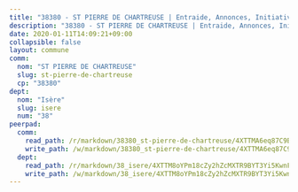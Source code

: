 ```yaml
---
title: "38380 - ST PIERRE DE CHARTREUSE | Entraide, Annonces, Initiatives"
description: "38380 - ST PIERRE DE CHARTREUSE | Entraide, Annonces, Initiatives"
date: 2020-01-11T14:09:21+09:00
collapsible: false
layout: commune
comm:
  nom: "ST PIERRE DE CHARTREUSE"
  slug: st-pierre-de-chartreuse
  cp: "38380"
dept:
  nom: "Isère"
  slug: isere
  num: "38"
peerpad:
  comm:
    read_path: /r/markdown/38380_st-pierre-de-chartreuse/4XTTMA6eq87C9BctRM9zbp6n3bJEWdAg3AJsHhdK4GTHVdZAB
    write_path: /w/markdown/38380_st-pierre-de-chartreuse/4XTTMA6eq87C9BctRM9zbp6n3bJEWdAg3AJsHhdK4GTHVdZAB-K3TgTueQZNPqVUcJUSonFNBFUR6rtBF8bxPzgPR9qvWyrvkJnefJMUmBQ8LPwTLWMBxtaEyZ9S3ekaabRudsUSQsW7ZU4AbNxmVvkVhXm1dspgR64nq8ZSZwcrssRXiyjb41pSMq
  dept:
    read_path: /r/markdown/38_isere/4XTTM8oYPm18cZy2hZcMXTR9BYT3Yi5KwnFvpXu1TXaRq7Q3V
    write_path: /w/markdown/38_isere/4XTTM8oYPm18cZy2hZcMXTR9BYT3Yi5KwnFvpXu1TXaRq7Q3V-K3TgUoSzs2JpJwfbzBvgU8N95mHo7JXz7NbEctNRM3EDb2iYHA4maKm3pRQwmboULLPnLFTEhRgTawPTWpmxTxKbTwDgAEzA9tUHjpudQTWdKWfdVSegAo77eCwhXTaVG7AyUZEs
---
```


